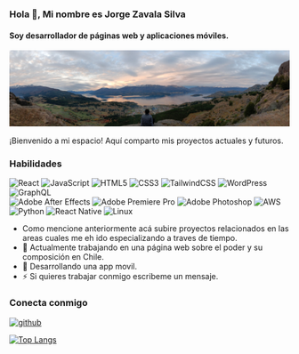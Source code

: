 ### Hola 👋, Mi nombre es Jorge Zavala Silva  
#### Soy desarrollador de páginas web y aplicaciones móviles.

![Header Image](https://github.com/Jorgezdev/Jorgezdev/blob/main/287334747_736708847675288_1008018115868589210_n.jpg)

¡Bienvenido a mi espacio! Aquí comparto mis proyectos actuales y futuros.

### Habilidades  
![React](https://img.shields.io/badge/react-%2320232a.svg?style=for-the-badge&logo=react&logoColor=%2361DAFB) 
![JavaScript](https://img.shields.io/badge/javascript-%23323330.svg?style=for-the-badge&logo=javascript&logoColor=%23F7DF1E) 
![HTML5](https://img.shields.io/badge/html5-%23E34F26.svg?style=for-the-badge&logo=html5&logoColor=white) 
![CSS3](https://img.shields.io/badge/css3-%231572B6.svg?style=for-the-badge&logo=css3&logoColor=white) 
![TailwindCSS](https://img.shields.io/badge/tailwindcss-%2338B2AC.svg?style=for-the-badge&logo=tailwind-css&logoColor=white) 
![WordPress](https://img.shields.io/badge/WordPress-%23117AC9.svg?style=for-the-badge&logo=WordPress&logoColor=white) 
![GraphQL](https://img.shields.io/badge/-GraphQL-E10098?style=for-the-badge&logo=graphql&logoColor=white)   
![Adobe After Effects](https://img.shields.io/badge/Adobe%20After%20Effects-9999FF.svg?style=for-the-badge&logo=Adobe%20After%20Effects&logoColor=white) 
![Adobe Premiere Pro](https://img.shields.io/badge/Adobe%20Premiere%20Pro-9999FF.svg?style=for-the-badge&logo=Adobe%20Premiere%20Pro&logoColor=white) 
![Adobe Photoshop](https://img.shields.io/badge/adobe%20photoshop-%2331A8FF.svg?style=for-the-badge&logo=adobe%20photoshop&logoColor=white) 
![AWS](https://img.shields.io/badge/AWS-%23FF9900.svg?style=for-the-badge&logo=amazon-aws&logoColor=white)
![Python](https://img.shields.io/badge/python-3670A0?style=for-the-badge&logo=python&logoColor=ffdd54)
![React Native](https://img.shields.io/badge/react_native-%2320232a.svg?style=for-the-badge&logo=react&logoColor=%2361DAFB)
![Linux](https://img.shields.io/badge/Linux-FCC624?style=for-the-badge&logo=linux&logoColor=black)

- Como mencione anteriormente acá subire proyectos relacionados en las areas cuales me eh ido especializando a traves de tiempo.
- 🔭 Actualmente trabajando en una página web sobre el poder y su composición en Chile.
- 🌱 Desarrollando una app movil.
- ⚡ Si quieres trabajar conmigo escribeme un mensaje.

### Conecta conmigo  
[<img src='https://cdn.jsdelivr.net/npm/simple-icons@3.0.1/icons/github.svg' alt='github' height='40'>](https://github.com/Jorgezdev)  

[![Top Langs](https://github-readme-stats.vercel.app/api/top-langs/?username=jorgezdev)](https://github.com/anuraghazra/github-readme-stats)
